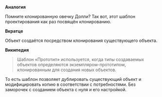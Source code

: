 **Аналогия**

Помните клонированную овечку Долли? Так вот, этот шаблон проектирования как раз посвящён клонированию.

**Вкратце**

Объект создаётся посредством клонирования существующего объекта.

**Википедия**

> Шаблон «Прототип» используется, когда типы создаваемых объектов определяются экземпляром-прототипом, клонированным для создания новых объектов.

То есть шаблон позволяет дублировать существующий объект и модифицировать копию в соответствии с потребностями. Без заморочек с созданием объекта с нуля и его настройкой.